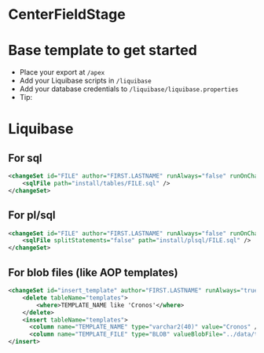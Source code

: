 # CenterFieldStage

# Base template to get started
- Place your export at `/apex`
- Add your Liquibase scripts in `/liquibase`
- Add your database credentials to `/liquibase/liquibase.properties`
- Tip: 

# Liquibase
## For sql
```xml
<changeSet id="FILE" author="FIRST.LASTNAME" runAlways="false" runOnChange="false">
    <sqlFile path="install/tables/FILE.sql" />
</changeSet>
```

## For pl/sql
```xml
<changeSet id="FILE" author="FIRST.LASTNAME" runAlways="false" runOnChange="false">
    <sqlFile splitStatements="false" path="install/plsql/FILE.sql" />
</changeSet>
```

## For blob files (like AOP templates)
```xml
<changeSet id="insert_template" author="FIRST.LASTNAME" runAlways="true" runOnChange="true">
    <delete tableName="templates">
        <where>TEMPLATE_NAME like 'Cronos'</where>
    </delete>
    <insert tableName="templates">
      <column name="TEMPLATE_NAME" type="varchar2(40)" value="Cronos" />
      <column name="TEMPLATE_FILE" type="BLOB" valueBlobFile="../data/templates/cronos.docx" />
</insert>
```
